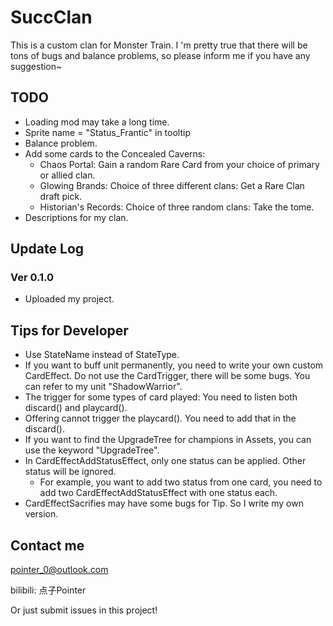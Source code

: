 # SuccClan

This is a custom clan for Monster Train. 
I 'm pretty true that there will be tons of bugs and balance problems, so please inform me if you have any suggestion~

## TODO
- Loading mod may take a long time.
- Sprite name = "Status_Frantic" in tooltip
- Balance problem.
- Add some cards to the Concealed Caverns:
	- Chaos Portal: Gain a random Rare Card from your choice of primary or allied clan.
	- Glowing Brands: Choice of three different clans: Get a Rare Clan draft pick.
	- Historian's Records: Choice of three random clans: Take the tome.
- Descriptions for my clan.

## Update Log

### Ver 0.1.0
- Uploaded my project.


## Tips for Developer

- Use StateName instead of StateType.
- If you want to buff unit permanently, you need to write your own custom CardEffect. Do not use the CardTrigger, there will be some bugs. You can refer to my unit "ShadowWarrior".
- The trigger for some types of card played: You need to listen both discard() and playcard().
- Offering cannot trigger the playcard(). You need to add that in the discard().
- If you want to find the UpgradeTree for champions in Assets, you can use the keyword "UpgradeTree".
- In CardEffectAddStatusEffect, only one status can be applied. Other status will be ignored.
	- For example, you want to add two status from one card, you need to add two CardEffectAddStatusEffect with one status each.
- CardEffectSacrifies may have some bugs for Tip. So I write my own version.

## Contact me
pointer_0@outlook.com

bilibili: 点子Pointer

Or just submit issues in this project!
